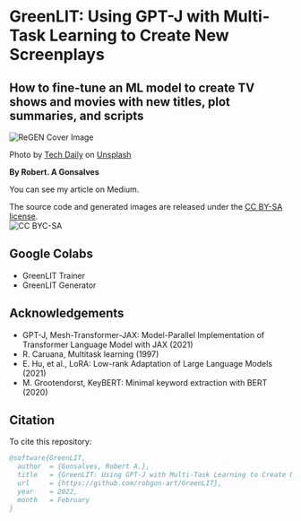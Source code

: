 # **GreenLIT: Using GPT-J with Multi-Task Learning to Create New Screenplays**
## How to fine-tune an ML model to create TV shows and movies with new titles, plot summaries, and scripts

![ReGEN Cover Image](https://raw.githubusercontent.com/robgon-art/ReGEN/main/cover_med.jpg)

Photo by [Tech Daily](https://unsplash.com/photos/PGuCnUzsRSM) on [Unsplash](https://unsplash.com/)</br>

**By Robert. A Gonsalves**</br>

You can see my article on Medium.

The source code and generated images are released under the [CC BY-SA license](https://creativecommons.org/licenses/by-sa/4.0/).</br>
![CC BYC-SA](https://licensebuttons.net/l/by-sa/3.0/88x31.png)

## Google Colabs
* GreenLIT Trainer
* GreenLIT Generator

## Acknowledgements
- GPT-J, Mesh-Transformer-JAX: Model-Parallel Implementation of Transformer Language Model with JAX (2021)
- R. Caruana, Multitask learning (1997)
- E. Hu, et al., LoRA: Low-rank Adaptation of Large Language Models (2021)
- M. Grootendorst, KeyBERT: Minimal keyword extraction with BERT (2020)

## Citation
To cite this repository:

```bibtex
@software{GreenLIT,
  author  = {Gonsalves, Robert A.},
  title   = {GreenLIT: Using GPT-J with Multi-Task Learning to Create New Screenplays},
  url     = {https://github.com/robgon-art/GreenLIT},
  year    = 2022,
  month   = February
}
```
